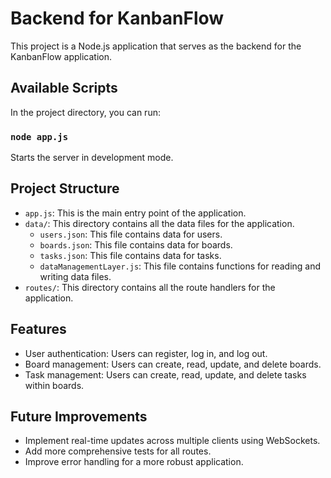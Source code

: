 # Backend for KanbanFlow

This project is a Node.js application that serves as the backend for the KanbanFlow application.

## Available Scripts

In the project directory, you can run:

### `node app.js`

Starts the server in development mode.

## Project Structure

- `app.js`: This is the main entry point of the application.
- `data/`: This directory contains all the data files for the application.
    - `users.json`: This file contains data for users.
    - `boards.json`: This file contains data for boards.
    - `tasks.json`: This file contains data for tasks.
    - `dataManagementLayer.js`: This file contains functions for reading and writing data files.
- `routes/`: This directory contains all the route handlers for the application.

## Features

- User authentication: Users can register, log in, and log out.
- Board management: Users can create, read, update, and delete boards.
- Task management: Users can create, read, update, and delete tasks within boards.

## Future Improvements

- Implement real-time updates across multiple clients using WebSockets.
- Add more comprehensive tests for all routes.
- Improve error handling for a more robust application.